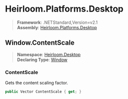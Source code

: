 # Heirloom.Platforms.Desktop

> **Framework**: .NETStandard,Version=v2.1  
> **Assembly**: [Heirloom.Platforms.Desktop][0]  

## Window.ContentScale

> **Namespace**: [Heirloom.Desktop][0]  
> **Declaring Type**: [Window][1]  

### ContentScale

Gets the content scaling factor.

```cs
public Vector ContentScale { get; }
```

[0]: ../../../Heirloom.Platforms.Desktop.md
[1]: ../Window.md
